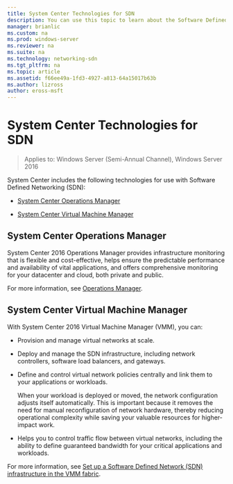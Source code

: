 ```yaml
---
title: System Center Technologies for SDN
description: You can use this topic to learn about the Software Defined Networking (SDN) technologies that are provided in System Center.
manager: brianlic
ms.custom: na
ms.prod: windows-server
ms.reviewer: na
ms.suite: na
ms.technology: networking-sdn
ms.tgt_pltfrm: na
ms.topic: article
ms.assetid: f66ee49a-1fd3-4927-a813-64a15017b63b
ms.author: lizross
author: eross-msft
---
```

# System Center Technologies for SDN

>Applies to: Windows Server (Semi-Annual Channel), Windows Server 2016

System Center includes the following technologies for use with Software Defined Networking (SDN):  
  
-   [System Center Operations Manager](#bkmk_scom)  
  
-   [System Center Virtual Machine Manager](#bkmk_scvmm)  
  
  
## <a name="bkmk_scom"></a>System Center Operations Manager  
System Center 2016 Operations Manager provides infrastructure monitoring that is flexible and cost-effective, helps ensure the predictable performance and availability of vital applications, and offers comprehensive monitoring for your datacenter and cloud, both private and public.  
  
For more information, see [Operations Manager](https://technet.microsoft.com/library/hh205987.aspx).  
  
## <a name="bkmk_scvmm"></a>System Center Virtual Machine Manager  
With System Center 2016 Virtual Machine Manager (VMM), you can:

- Provision and manage virtual networks at scale.
- Deploy and manage the SDN infrastructure, including network controllers, software load balancers, and gateways. 
- Define and control virtual network policies centrally and link them to your applications or workloads. 

  When your workload is deployed or moved, the network configuration adjusts itself automatically. This is important because it removes the need for manual reconfiguration of network hardware, thereby reducing operational complexity while saving your valuable resources for higher-impact work. 
- Helps you to control traffic flow between virtual networks, including the ability to define guaranteed bandwidth for your critical applications and workloads.  
  

For more information, see [Set up a Software Defined Network (SDN) infrastructure in the VMM fabric](https://technet.microsoft.com/system-center-docs/vmm/scenario/sdn-overview).  
    

  